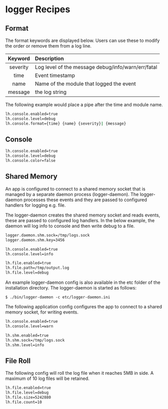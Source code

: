 # logger Recipes

## Format

The format keywords are displayed below. Users can use these to modify the
order or remove them from a log line.

| Keyword | Description |
| :---: | :--- |
| severity | Log level of the message debug/info/warn/err/fatal |
| time | Event timestamp |
| name | Name of the module that logged the event |
| message | the log string |

The following example would place a pipe after the time and module name.

```bash
lh.console.enabled=true
lh.console.level=debug
lh.console.format={time} {name} {severity}| {message}
```

## Console

```bash
lh.console.enabled=true
lh.console.level=debug
lh.console.color=false
```

## Shared Memory

An app is configured to connect to a shared memory socket that is managed by a 
separate daemon process (logger-daemon). The logger-daemon processes these
events and they are passed to configured handlers for logging e.g. file.

The logger-daemon creates the shared memory socket and reads events, these are
passed to configured log handlers. In the below example, the daemon will log 
info to console and then write debug to a file.

```bash
logger.daemon.shm.sock=/tmp/logs.sock
logger.daemon.shm.key=3456

lh.console.enabled=true
lh.console.level=info

lh.file.enabled=true
lh.file.path=/tmp/output.log
lh.file.level=debug
```

An example logger-daemon config is also available in the etc folder of the
installation directory. The logger-daemon is started as follows:

```console
$ ./bin/logger-daemon -c etc/logger-daemon.ini
```

The following application config configures the app to connect to a shared 
memory socket, for writing events.

```bash
lh.console.enabled=true
lh.console.level=warn

lh.shm.enabled=true
lh.shm.sock=/tmp/logs.sock
lh.shm.level=info
```

## File Roll

The following config will roll the log file when it reaches 5MB in side. A
maximum of 10 log files will be retained.

```bash
lh.file.enabled=true
lh.file.level=debug
lh.file.size=5242880
lh.file.count=10
```
